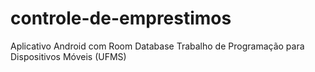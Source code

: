 # controle-de-emprestimos
Aplicativo Android com Room Database
Trabalho de Programação para Dispositivos Móveis (UFMS)
